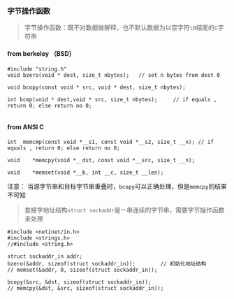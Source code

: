 ﻿
### 字节操作函数

> 字节操作函数：既不对数据做解释，也不默认数据为以空字符`\0`结尾的c字符串 

#### from berkeley （BSD）

```
#include "string.h"
void bzero(void * dest, size_t nbytes);   // set n bytes from dest 0

void bcopy(const void * src, void * dest, size_t nbytes);

int bcmp(void * dest,void * src, size_t nbytes);     // if equals , return 0; else return no 0;    


```

#### from ANSI C

```
int	 memcmp(const void *__s1, const void *__s2, size_t __n); // if equals , return 0; else return no 0;  

void	*memcpy(void *__dst, const void *__src, size_t __n);

void	*memset(void *__b, int __c, size_t __len);
```
注意：
 当源字节串和目标字节串重叠时，`bcopy`可以正确处理，但是`memcpy`的结果不可知

> 套接字地址结构`struct sockaddr`是一串连续的字节串，需要字节操作函数来处理

```
#include <netinet/in.h>
#include <strings.h>
//#include <string.h>

struct sockaddr_in addr;
bzero(&addr, sizeof(struct sockaddr_in));        // 初始化地址结构
// memset(&addr, 0, sizeof(struct sockaddr_in)); 

bcopy(&src, &dst, sizeof(struct sockaddr_in));
// memcpy(&dst, &src, sizeof(struct sockaddr_in));

```